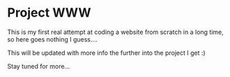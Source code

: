 # Project WWW

This is my first real attempt at coding a website from scratch in a long time, so here goes nothing I guess....

This will be updated with more info the further into the project I get :)

Stay tuned for more...
